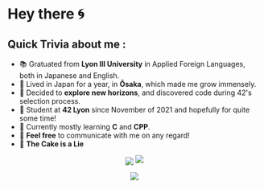 # Hey there 🌀

## Quick Trivia about me :

- 📚 Gratuated from **Lyon III University** in Applied Foreign Languages, both in Japanese and English.
- 🏮 Lived in Japan for a year, in **Ôsaka**, which made me grow immensely.
- 💭 Decided to **explore new horizons**, and discovered code during 42's selection process.
- 🔭 Student at  **42 Lyon** since November of 2021 and hopefully for quite some time!
- 🌱 Currently mostly learning **C** and **CPP**.
- 💬 **Feel free** to communicate with me on any regard!
- 🎂 **The Cake is a Lie**



<div align="center">
<img src='https://github-readme-stats.vercel.app/api?username=Dieau&show_icons=true&theme=tokyonight&count_private=true&line_height=40'  align="center" />
<img src='https://github-readme-stats.vercel.app/api/top-langs/?username=Dieau&theme=tokyonight&hide_langs_below=4' />

</div>

<p align="center">
	<img align="center"
	src="https://komarev.com/ghpvc/?username=Dieau" />
</p>
